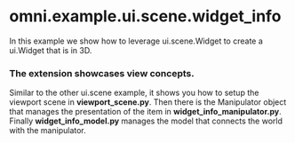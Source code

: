 # omni.example.ui.scene.widget_info

In this example we show how to leverage ui.scene.Widget to create a ui.Widget that is in 3D.

### The extension showcases view concepts.

Similar to the other ui.scene example, it shows you how to setup the viewport scene in **viewport_scene.py**.
Then there is the Manipulator object that manages the presentation of the item in **widget_info_manipulator.py**.
Finally **widget_info_model.py** manages the model that connects the world with the manipulator.

